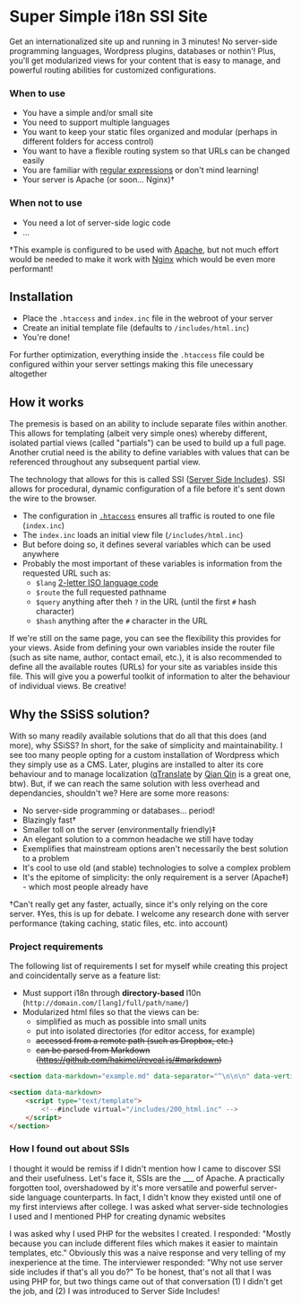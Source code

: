 # Super Simple i18n SSI Site
Get an internationalized site up and running in 3 minutes! No server-side programming languages, Wordpress plugins, databases or nothin'! Plus, you'll get modularized views for your content that is easy to manage, and powerful routing abilities for customized configurations.

### When to use
- You have a simple and/or small site
- You need to support multiple languages
- You want to keep your static files organized and modular (perhaps in different folders for access control)
- You want to have a flexible routing system so that URLs can be changed easily
- You are familiar with [regular expressions](http://www.regular-expressions.info/) or don't mind learning!
- Your server is Apache (or soon... Nginx)†

### When not to use
- You need a lot of server-side logic code
- ...

†This example is configured to be used with [Apache](http://httpd.apache.org/docs/current/howto/ssi.html), but not much effort would be needed to make it work with [Nginx](http://nginx.org/en/docs/http/ngx_http_ssi_module.html) which would be even more performant!

## Installation
- Place the `.htaccess` and `index.inc` file in the webroot of your server
- Create an initial template file (defaults to `/includes/html.inc`)
- You're done!

For further optimization, everything inside the `.htaccess` file could be configured within your server settings making this file unecessary altogether


## How it works
The premesis is based on an ability to include separate files within another. This allows for templating (albeit very simple ones) whereby different, isolated partial views (called "partials") can be used to build up a full page. Another crutial need is the ability to define variables with values that can be referenced throughout any subsequent partial view.

The technology that allows for this is called SSI ([Server Side Includes](http://en.wikipedia.org/wiki/Server_Side_Includes)). SSI allows for procedural, dynamic configuration of a file before it's sent down the wire to the browser.

- The configuration in [`.htaccess`](http://en.wikipedia.org/wiki/Htaccess) ensures all traffic is routed to one file (`index.inc`)
- The `index.inc` loads an initial view file (`/includes/html.inc`)
- But before doing so, it defines several variables which can be used anywhere
- Probably the most important of these variables is information from the requested URL such as:
  - `$lang` [2-letter ISO language code](http://en.wikipedia.org/wiki/List_of_ISO_639-1_codes)
  - `$route` the full requested pathname
  - `$query` anything after theh `?` in the URL (until the first `#` hash character)
  - `$hash` anything after the `#` character in the URL

If we're still on the same page, you can see the flexibility this provides for your views. Aside from defining your own variables inside the router file (such as site name, author, contact email, etc.), it is also recommended to define all the available routes (URLs) for your site as variables inside this file. This will give you a powerful toolkit of information to alter the behaviour of individual views. Be creative!


## Why the SSiSS solution?
With so many readily available solutions that do all that this does (and more), why SSiSS? In short, for the sake of simplicity and maintainability. I see too many people opting for a custom installation of Wordpress which they simply use as a CMS. Later, plugins are installed to alter its core behaviour and to manage localization ([qTranslate](http://wordpress.org/extend/plugins/qtranslate/) by [Qian Qin](http://www.qianqin.de/qtranslate/) is a great one, btw). But, if we can reach the same solution with less overhead and dependancies, shouldn't we? Here are some more reasons:

- No server-side programming or databases... period!
- Blazingly fast†
- Smaller toll on the server (environmentally friendly)‡
- An elegant solution to a common headache we still have today
- Exemplifies that mainstream options aren't necessarily the best solution to a problem
- It's cool to use old (and stable) technologies to solve a complex problem
- It's the epitome of simplicity: the only requirement is a server (Apache‡) - which most people already have

†Can't really get any faster, actually, since it's only relying on the core server.
‡Yes, this is up for debate. I welcome any research done with server performance (taking caching, static files, etc. into account)

### Project requirements
The following list of requirements I set for myself while creating this project and coincidentally serve as a feature list:

- Must support i18n through **directory-based** l10n (`http://domain.com/[lang]/full/path/name/`)
- Modularized html files so that the views can be:
  - simplified as much as possible into small units
  - put into isolated directories (for editor access, for example)
  - <del>accessed from a remote path (such as Dropbox, etc.)</del>
  - <del>can be parsed from Markdown (https://github.com/hakimel/reveal.js/#markdown)</del>


```html
<section data-markdown="example.md" data-separator="^\n\n\n" data-vertical="^\n\n"></section>
```

```html
<section data-markdown>
    <script type="text/template">
        <!--#include virtual="/includes/200_html.inc" -->
    </script>
</section>
```


### How I found out about SSIs
I thought it would be remiss if I didn't mention how I came to discover SSI and their usefulness. Let's face it, SSIs are the ___ of Apache. A practically forgotten tool, overshadowed by it's more versatile and powerful server-side language counterparts. In fact, I didn't know they existed until one of my first interviews after college. I was asked what server-side technologies I used and I mentioned PHP for creating dynamic websites

I was asked why I used PHP for the websites I created. I responded: "Mostly because you can include different files which makes it easier to maintain templates, etc." Obviously this was a naive response and very telling of my inexperience at the time. The interviewer responded: "Why not use server side includes if that's all you do?" To be honest, that's not all that I was using PHP for, but two things came out of that conversation (1) I didn't get the job, and (2) I was introduced to Server Side Includes!
